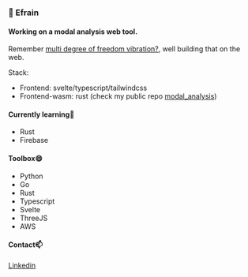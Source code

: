 ### 👋 Efrain

#### Working on a modal analysis web tool.

Remember [multi degree of freedom vibration?](https://www.brown.edu/Departments/Engineering/Courses/En4/Notes/vibrations_mdof/vibrations_mdof.htm), well building that on the web.
<br/>

Stack:

- Frontend: svelte/typescript/tailwindcss
- Frontend-wasm: rust (check my public repo [modal_analysis](https://github.com/esoteloferry/modal_analysis/tree/dev))

#### Currently learning🌱

- Rust
- Firebase

#### Toolbox😄

- Python
- Go
- Rust
- Typescript
- Svelte
- ThreeJS
- AWS

#### Contact📫

[Linkedin](https://www.linkedin.com/in/efrainsoteloferry/)

<!--
**esoteloferry/esoteloferry** is a ✨ _special_ ✨ repository because its `README.md` (this file) appears on your GitHub profile.

Here are some ideas to get you started:

- 🔭 I’m currently working on ...
- 🌱 I’m currently learning ...
- 👯 I’m looking to collaborate on ...
- 🤔 I’m looking for help with ...
- 💬 Ask me about ...
- 📫 How to reach me: ...
-  Pronouns: ...
- ⚡ Fun fact: ...
-->

